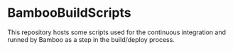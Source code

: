 # BambooBuildScripts

This repository hosts some scripts used for the continuous integration and runned by Bamboo as a step in the build/deploy process.

